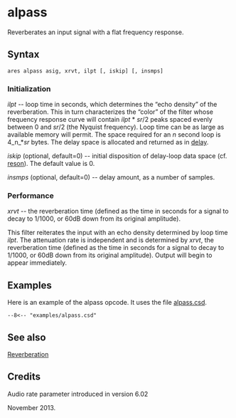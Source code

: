 <!--
id:alpass
category:Signal Modifiers:Reverberation
-->
# alpass
Reverberates an input signal with a flat frequency response.

## Syntax
``` csound-orc
ares alpass asig, xrvt, ilpt [, iskip] [, insmps]
```

### Initialization

_ilpt_ -- loop time in seconds, which determines the &#8220;echo density&#8221; of the reverberation. This in turn characterizes the &#8220;color&#8221; of the filter whose frequency response curve will contain _ilpt_ * _sr_/2 peaks spaced evenly between 0 and _sr_/2 (the Nyquist frequency). Loop time can be as large as available memory will permit. The space required for an _n_ second loop is 4_n_*_sr_ bytes. The delay space is allocated and returned as in [delay](../../opcodes/delay).

_iskip_ (optional, default=0) -- initial disposition of delay-loop data space (cf. [reson](../../opcodes/reson)). The default value is 0.

_insmps_ (optional, default=0) -- delay amount, as a number of samples.

### Performance

_xrvt_ -- the reverberation time (defined as the time in seconds for a signal to decay to 1/1000, or 60dB down from its original amplitude).

This filter reiterates the input with an echo density determined by loop time _ilpt_. The attenuation rate is independent and is determined by _xrvt_, the reverberation time (defined as the time in seconds for a signal to decay to 1/1000, or 60dB down from its original amplitude). Output will begin to appear immediately.

## Examples

Here is an example of the alpass opcode. It uses the file [alpass.csd](../../examples/alpass.csd).

``` csound-csd title="Example of the alpass opcode." linenums="1"
--8<-- "examples/alpass.csd"
```

## See also

[Reverberation](../../sigmod/reverbtn)

## Credits

Audio rate parameter introduced in version 6.02

November 2013.

